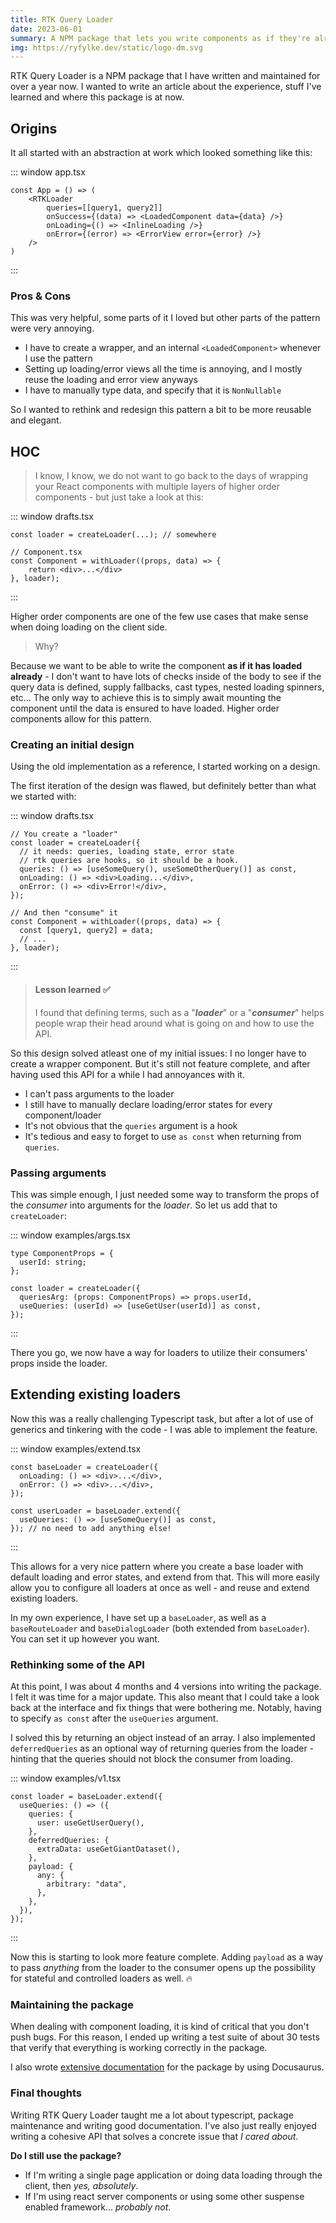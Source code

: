 ```yaml
---
title: RTK Query Loader
date: 2023-06-01
summary: A NPM package that lets you write components as if they're already loaded.
img: https://ryfylke.dev/static/logo-dm.svg
---
```


RTK Query Loader is a NPM package that I have written and maintained for over a year now. I wanted to write an article about the experience, stuff I've learned and where this package is at now.

## Origins

It all started with an abstraction at work which looked something like this:

::: window
app.tsx

```tsx
const App = () => (
    <RTKLoader
        queries=[[query1, query2]]
        onSuccess={(data) => <LoadedComponent data={data} />}
        onLoading={() => <InlineLoading />}
        onError={(error) => <ErrorView error={error} />}
    />
)
```

:::

### Pros & Cons

This was very helpful, some parts of it I loved but other parts of the pattern were very annoying.

- I have to create a wrapper, and an internal `<LoadedComponent>` whenever I use the pattern
- Setting up loading/error views all the time is annoying, and I mostly reuse the loading and error view anyways
- I have to manually type data, and specify that it is `NonNullable`

So I wanted to rethink and redesign this pattern a bit to be more reusable and elegant.

## HOC

> I know, I know, we do not want to go back to the days of wrapping your React components with multiple layers of higher order components - but just take a look at this:

::: window
drafts.tsx

```tsx
const loader = createLoader(...); // somewhere

// Component.tsx
const Component = withLoader((props, data) => {
    return <div>...</div>
}, loader);
```

:::

Higher order components are one of the few use cases that make sense when doing loading on the client side.

> Why?

Because we want to be able to write the component **as if it has loaded already** - I don't want to have lots of checks inside of the body to see if the query data is defined, supply fallbacks, cast types, nested loading spinners, etc... The only way to achieve this is to simply await mounting the component until the data is ensured to have loaded. Higher order components allow for this pattern.

### Creating an initial design

Using the old implementation as a reference, I started working on a design.

The first iteration of the design was flawed, but definitely better than what we started with:

::: window
drafts.tsx

```tsx
// You create a "loader"
const loader = createLoader({
  // it needs: queries, loading state, error state
  // rtk queries are hooks, so it should be a hook.
  queries: () => [useSomeQuery(), useSomeOtherQuery()] as const,
  onLoading: () => <div>Loading...</div>,
  onError: () => <div>Error!</div>,
});

// And then "consume" it
const Component = withLoader((props, data) => {
  const [query1, query2] = data;
  // ...
}, loader);
```

:::

> #### Lesson learned ✅
>
> I found that defining terms, such as a "**_loader_**" or a "**_consumer_**" helps people wrap their head around what is going on and how to use the API.

So this design solved atleast one of my initial issues: I no longer have to create a wrapper component. But it's still not feature complete, and after having used this API for a while I had annoyances with it.

- I can't pass arguments to the loader
- I still have to manually declare loading/error states for every component/loader
- It's not obvious that the `queries` argument is a hook
- It's tedious and easy to forget to use `as const` when returning from `queries`.

### Passing arguments

This was simple enough, I just needed some way to transform the props of the _consumer_ into arguments for the _loader_. So let us add that to `createLoader`:

::: window
examples/args.tsx

```tsx
type ComponentProps = {
  userId: string;
};

const loader = createLoader({
  queriesArg: (props: ComponentProps) => props.userId,
  useQueries: (userId) => [useGetUser(userId)] as const,
});
```

:::

There you go, we now have a way for loaders to utilize their consumers' props inside the loader.

## Extending existing loaders

Now this was a really challenging Typescript task, but after a lot of use of generics and tinkering with the code - I was able to implement the feature.

::: window
examples/extend.tsx

```tsx
const baseLoader = createLoader({
  onLoading: () => <div>...</div>,
  onError: () => <div>...</div>,
});

const userLoader = baseLoader.extend({
  useQueries: () => [useSomeQuery()] as const,
}); // no need to add anything else!
```

:::

This allows for a very nice pattern where you create a base loader with default loading and error states, and extend from that. This will more easily allow you to configure all loaders at once as well - and reuse and extend existing loaders.

In my own experience, I have set up a `baseLoader`, as well as a `baseRouteLoader` and `baseDialogLoader` (both extended from `baseLoader`). You can set it up however you want.

### Rethinking some of the API

At this point, I was about 4 months and 4 versions into writing the package. I felt it was time for a major update. This also meant that I could take a look back at the interface and fix things that were bothering me. Notably, having to specify `as const` after the `useQueries` argument.

I solved this by returning an object instead of an array. I also implemented `deferredQueries` as an optional way of returning queries from the loader - hinting that the queries should not block the consumer from loading.

::: window
examples/v1.tsx

```tsx
const loader = baseLoader.extend({
  useQueries: () => ({
    queries: {
      user: useGetUserQuery(),
    },
    deferredQueries: {
      extraData: useGetGiantDataset(),
    },
    payload: {
      any: {
        arbitrary: "data",
      },
    },
  }),
});
```

:::

Now this is starting to look more feature complete. Adding `payload` as a way to pass _anything_ from the loader to the consumer opens up the possibility for stateful and controlled loaders as well. 🔥

### Maintaining the package

When dealing with component loading, it is kind of critical that you don't push bugs. For this reason, I ended up writing a test suite of about 30 tests that verify that everything is working correctly in the package.

I also wrote [extensive documentation](https://rtk-query-loader.ryfylke.dev/) for the package by using Docusaurus.

### Final thoughts

Writing RTK Query Loader taught me a lot about typescript, package maintenance and writing good documentation. I've also just really enjoyed writing a cohesive API that solves a concrete issue that _I cared about_.

**Do I still use the package?**

- If I'm writing a single page application or doing data loading through the client, then _yes, absolutely_.
- If I'm using react server components or using some other suspense enabled framework... _probably not_.
